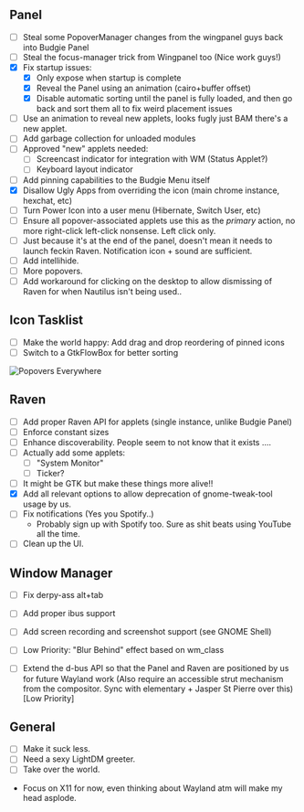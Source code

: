 Panel
-----
 * [ ] Steal some PopoverManager changes from the wingpanel guys back into Budgie Panel
 * [ ] Steal the focus-manager trick from Wingpanel too (Nice work guys!)
 * [x] Fix startup issues:
    * [x] Only expose when startup is complete
    * [x] Reveal the Panel using an animation (cairo+buffer offset)
    * [x] Disable automatic sorting until the panel is fully loaded, and then go
      back and sort them all to fix weird placement issues
 * [ ] Use an animation to reveal new applets, looks fugly just BAM there's a new applet.
 * [ ] Add garbage collection for unloaded modules
 * [ ] Approved "new" applets needed:
   * [ ] Screencast indicator for integration with WM (Status Applet?)
   * [ ] Keyboard layout indicator
 * [ ] Add pinning capabilities to the Budgie Menu itself
 * [x] Disallow Ugly Apps from overriding the icon (main chrome instance, hexchat, etc)
 * [ ] Turn Power Icon into a user menu (Hibernate, Switch User, etc)
 * [ ] Ensure all popover-associated applets use this as  the *primary* action, no
       more right-click left-click nonsense. Left click only.
 * [ ] Just because it's at the end of the panel, doesn't mean it needs to launch
       feckin Raven. Notification icon + sound are sufficient.
 * [ ] Add intellihide.
 * [ ] More popovers.
 * [ ] Add workaround for clicking on the desktop to allow dismissing of Raven
       for when Nautilus isn't being used..

Icon Tasklist
-------------

 * [ ] Make the world happy: Add drag and drop reordering of pinned icons
 * [ ] Switch to a GtkFlowBox for better sorting

 ![Popovers Everywhere](http://cdn.meme.am/instances/500x/63501402.jpg)
 
Raven
------
 * [ ] Add proper Raven API for applets (single instance, unlike Budgie Panel)
 * [ ] Enforce constant sizes
 * [ ] Enhance discoverability. People seem to not know that it exists ....
 * [ ] Actually add some applets:
   * [ ] "System Monitor"
   * [ ] Ticker?
 * [ ] It might be GTK but make these things more alive!!
 * [x] Add all relevant options to allow deprecation of gnome-tweak-tool usage by us.
 * [ ] Fix notifications (Yes you Spotify..)
   - Probably sign up with Spotify too. Sure as shit beats using YouTube all the time.
 * [ ] Clean up the UI.

Window Manager
---------------
 * [ ] Fix derpy-ass alt+tab
 * [ ] Add proper ibus support
 * [ ] Add screen recording and screenshot support (see GNOME Shell)
 * [ ] Low Priority: "Blur Behind" effect based on wm_class
 * [ ] Extend the d-bus API so that the Panel and Raven are positioned by us for future
   Wayland work (Also require an accessible strut mechanism from the compositor.
   Sync with elementary + Jasper St Pierre over this) [Low Priority]


General
-------

 * [ ] Make it suck less.
 * [ ] Need a sexy LightDM greeter.
 * [ ] Take over the world.
 * Focus on X11 for now, even thinking about Wayland atm will make my head asplode.
